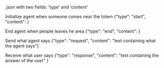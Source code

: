 .json with two fields: 'type' and 'content'

Initialize agent when someone comes near the totem
{"type": "start", "content": }

End agent when people leaves he area
{"type": "end", "content": }

Send what agent says
{"type": "request", "content": "text containing what the agent says"}

Receive what user says
{"type": "response", "content": "text containing the answer of the user" }
